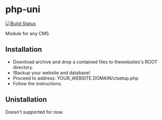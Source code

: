 php-uni
=======
[![Build Status](https://travis-ci.org/CleanTalk/php-uni)](https://travis-ci.org/cleantalk/php-uni)

Module for any CMS
## Installation
* Download archive and drop a contained files to thewebsites's  ROOT directory.
* !Backup your website and database!
* Proceed to address: YOUR_WEBSITE.DOMAIN/ctsetup.php
* Follow the instructions.

## Unistallation
Doesn't supported for now.
